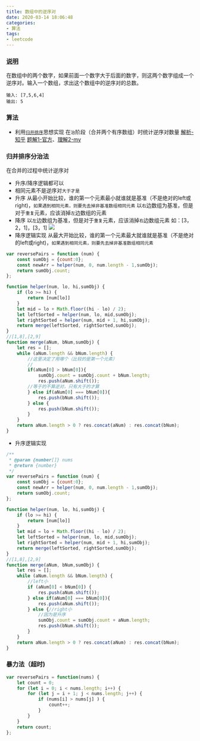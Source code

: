 ```yaml
---
title: 数组中的逆序对
date: 2020-03-14 18:06:48
categories:
- 算法
tags:
- leetcode
---
```


### [说明](https://leetcode-cn.com/problems/shu-zu-zhong-de-ni-xu-dui-lcof/)
在数组中的两个数字，如果前面一个数字大于后面的数字，则这两个数字组成一个逆序对。输入一个数组，求出这个数组中的逆序对的总数。
<!-- more -->

```
输入: [7,5,6,4]
输出: 5
```

### 算法
* 利用[`归并排序`](/2020/03/20/mergeSort/)思想实现
在`治`阶段（合并两个有序数组）时统计逆序对数量
[解析-知乎](https://zhuanlan.zhihu.com/p/66115731)
[题解1-官方](https://leetcode-cn.com/problems/shu-zu-zhong-de-ni-xu-dui-lcof/solution/shu-zu-zhong-de-ni-xu-dui-by-leetcode-solution/)、[理解2-my](https://leetcode-cn.com/problems/shu-zu-zhong-de-ni-xu-dui-lcof/solution/gui-bing-pai-xu-si-xiang-shi-xian-tong-ji-ni-xu-du/)

### 归并排序分治法
在合并的过程中统计逆序对
* 升序/降序逻辑都可以
* 相同元素不是逆序对`大于才是`
* 升序
    从最小开始比较，谁的第一个元素最小就谁就是基准（不是绝对的left或right)，`如果遇到相同元素，则要先去掉非基准数组相同元素`
  以`右`边数组为基准，但是对于`重复`元素，应该消掉`左`边数组的元素
* 降序
  以`左`边数组为基准，但是对于`重复`元素，应该消掉`右`边数组元素
  如：[3，2，1]，[3，1]
![](https://s1.ax1x.com/2020/05/07/Ye7sSO.jpg)
* 降序逻辑实现
    从最大开始比较，谁的第一个元素最大就谁就是基准（不是绝对的left或right)，`如果遇到相同元素，则要先去掉非基准数组相同元素`
```javascript
var reversePairs = function (num) {
    const sumObj = {count:0};
    const newArr = helper(num, 0, num.length - 1,sumObj);
    return sumObj.count;
};

function helper(num, lo, hi,sumObj) {
    if (lo >= hi) {
        return [num[lo]]
    }
    let mid = lo + Math.floor((hi - lo) / 2);
    let leftSorted = helper(num, lo, mid,sumObj);
    let rightSorted = helper(num, mid + 1, hi,sumObj);
    return merge(leftSorted, rightSorted,sumObj);
}
//[1,8],[2,9]
function merge(aNum, bNum,sumObj) {
    let res = [];
    while (aNum.length && bNum.length) {
        //这里决定了用哪个（比较的是第一个元素）
        //
        if(aNum[0] > bNum[0]){
            sumObj.count = sumObj.count + bNum.length;
            res.push(aNum.shift());
        //等于的不算逆对，只有大于的才算
        } else if(aNum[0] === bNum[0]){
            res.push(bNum.shift());
        } else {
            res.push(bNum.shift());
        }
    }
    return aNum.length > 0 ? res.concat(aNum) : res.concat(bNum);
}

```
* 升序逻辑实现
```javascript
/**
 * @param {number[]} nums
 * @return {number}
 */
var reversePairs = function (num) {
    const sumObj = {count:0};
    const newArr = helper(num, 0, num.length - 1,sumObj);
    return sumObj.count;
};

function helper(num, lo, hi,sumObj) {
    if (lo >= hi) {
        return [num[lo]]
    }
    let mid = lo + Math.floor((hi - lo) / 2);
    let leftSorted = helper(num, lo, mid,sumObj);
    let rightSorted = helper(num, mid + 1, hi,sumObj);
    return merge(leftSorted, rightSorted,sumObj);
}
//[1,8],[2,9]
function merge(aNum, bNum,sumObj) {
    let res = [];
    while (aNum.length && bNum.length) {
        //left小
        if (aNum[0] < bNum[0]) {
            res.push(aNum.shift());
        } else if(aNum[0] === bNum[0]){
            res.push(aNum.shift());
        } else {//right小
            //因为是升序
            sumObj.count = sumObj.count + aNum.length;
            res.push(bNum.shift());
        }
    }
    return aNum.length > 0 ? res.concat(aNum) : res.concat(bNum);
}
```

### 暴力法（超时)
```javascript
var reversePairs = function(nums) {
    let count = 0;
    for (let i = 0; i < nums.length; i++) {
        for (let j = i + 1; j < nums.length; j++) {
            if (nums[i] > nums[j] ) {
                count++;
            }
        }
    }
    return count;
};
```
